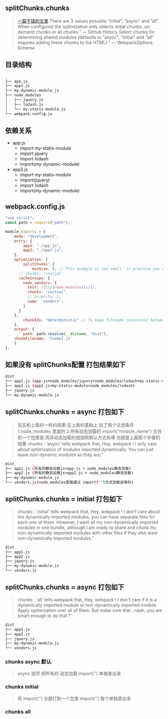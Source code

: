 
## splitChunks.chunks
> [一篇不错的文章](https://medium.com/dailyjs/webpack-4-splitchunks-plugin-d9fbbe091fd0) 
> There are 3 values possible ”initial”, ”async” and ”all”. When configured the optimization only selects initial chunks, on-demand chunks or all chunks.” — Github History
> Select chunks for determining shared modules (defaults to “async”, “initial” and “all” requires adding these chunks to the HTML) ”
— WebpackOptions Schema

## 目录结构
```bash
.
├── app.js
├── app2.js
├── my-dynamic-module.js
├── node_modules
│   ├── jquery.js
│   ├── lodash.js
│   └── my-statis-module.js
└── webpack.config.js
```
## 依赖关系
- app.js
    - import my-statis-module
    - import jquery
    - import lodash 
    - import(my-dynamic-module)
- app2.js
    - import my-statis-module
    - import(jquery)
    - import lodash 
    - import(my-dynamic-module)

## webpack.config.js
```js
"use strict";
const path = require("path");

module.exports = {
	mode: "development",
	entry: {
		app1: "./app.js",
		app2: "./app2.js",
	},
	optimization: {
		splitChunks: {
			minSize: 0, // This example is too small, in practice you can use the defaults
      // chunks: 'initial'
      cacheGroups: {
        node_vendors: {
          test: /[\\/]node_modules[\\/]/,
          chunks: "initial",
          // priority: 1,
          name: 'vendors',
        }
      }
    },
		chunkIds: "deterministic" // To keep filename consistent between different modes (for example building only)
	},
	output: {
		path: path.resolve(__dirname, "dist"),
    chunkFilename: '[name].js'
	}
};

```

## 如果没有 splitChunks配置 打包结果如下 
```bash
dist
├── app1.js (app.js+node_modules/jquery+node_modules/lodash+my-static-module)
├── app2.js (app2.js+my-static-module+node_modules/lodash)
├── jquery.js
└── my-dynamic-module.js
```
## splitChunks.chunks = async 打包如下
> 其实和上面的一样的结果 在上面的基础上 
> 加了两个过滤条件 
> 1.node_modules 里面的
> 2.所有动态加载的 import("module_name")
> 合并到一个包里面 而非动态加载的就按照默认方式处理 也就是上面那个步骤的结果
>chunks : ‘async’ tells webpack that,
>Hey, webpack ! I only care about optimization of modules imported dynamically. You can just leave non-dynamic modules as they are.”
```bash
dist
├── app1.js (所有的静态加载js+app.js + node_modules静态加载)
├── app2.js (所有的静态加载js+app2.js + node_modules静态加载)
├── my-dynamic-module.js
└── vendors.js(node_modules里面通过 import("")方式加载进来的)
```

## splitChunks.chunks = initial 打包如下
> chunks : ‘initial’ tells webpack that,
> Hey, webpack ! I don’t care about the dynamically imported modules, you can have separate files for each one of them. However, I want all my non-dynamically imported modules in one bundle, although I am ready to share and chunk my non-dynamically imported modules with other files if they also want non-dynamically imported modules.”
```bash
dist
├── app1.js
├── app2.js
├── jquery.js
├── my-dynamic-module.js
└── vendors.js
```

## splitChunks.chunks = async 打包如下
> chunks : ‘all’ tells webpack that,
> Hey, webpack ! I don’t care if it is a dynamically imported module or non-dynamically imported module. Apply optimization over all of them. But make sure that…naah, you are smart enough to do that !”
```bash
dist
├── app1.js
├── app2.js
├── jquery.js
├── my-dynamic-module.js
└── vendors.js
```
### chunks async 默认
> async 选项
> 把所有的 动态加载 import('') 单独拿出来


### chunks initial
> 除 import('') 全部打到一个包里
> import('') 每个单独拿出来

### chunks all

